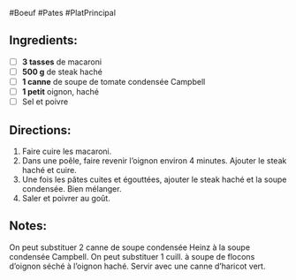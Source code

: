 #Boeuf #Pates #PlatPrincipal

## Ingredients:
- [ ] **3 tasses** de macaroni
- [ ] **500 g** de steak haché
- [ ] **1 canne** de soupe de tomate condensée Campbell
- [ ] **1 petit** oignon, haché
- [ ] Sel et poivre

## Directions:
1. Faire cuire les macaroni.
2. Dans une poêle, faire revenir l’oignon environ 4 minutes.  Ajouter le steak haché et cuire.
3. Une fois les pâtes cuites et égouttées, ajouter le steak haché et la soupe condensée.  Bien mélanger.
4. Saler et poivrer au goût.

## Notes:
On peut substituer 2 canne de soupe condensée Heinz à la soupe condensée Campbell.
On peut substituer 1 cuill. à soupe de flocons d’oignon séché à l’oignon haché.
Servir avec une canne d’haricot vert.